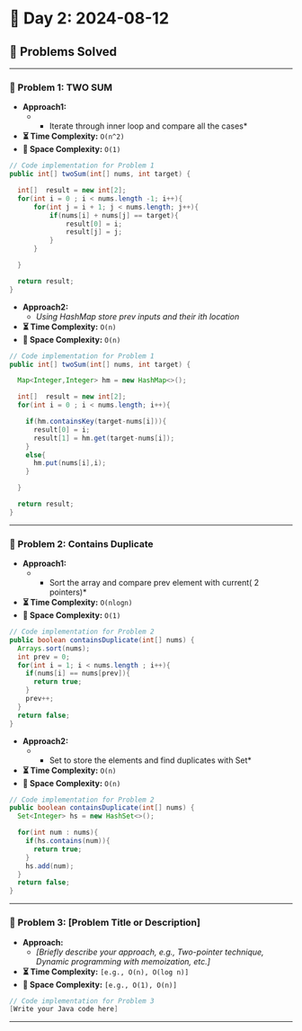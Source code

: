 
# 📅 Day 2: 2024-08-12

## 🚀 Problems Solved

---

### 🧩 Problem 1: TWO SUM
- **Approach1:**
  - * Iterate through inner loop and compare all the cases*
- **⏳ Time Complexity:** `O(n^2)`
- **💾 Space Complexity:** `O(1)`

```java
// Code implementation for Problem 1
public int[] twoSum(int[] nums, int target) {

  int[]  result = new int[2];
  for(int i = 0 ; i < nums.length -1; i++){
      for(int j = i + 1; j < nums.length; j++){
          if(nums[i] + nums[j] == target){
              result[0] = i;
              result[j] = j;
          }
      }

  }

  return result;
}

```

- **Approach2:**
  - *Using HashMap store prev inputs and their ith location*
- **⏳ Time Complexity:** `O(n)`
- **💾 Space Complexity:** `O(n)`

```java
// Code implementation for Problem 1
public int[] twoSum(int[] nums, int target) {

  Map<Integer,Integer> hm = new HashMap<>();

  int[]  result = new int[2];
  for(int i = 0 ; i < nums.length; i++){

    if(hm.containsKey(target-nums[i])){
      result[0] = i;
      result[1] = hm.get(target-nums[i]);
    }
    else{
      hm.put(nums[i],i);
    }

  }

  return result;
}
```

---

### 🧩 Problem 2: Contains Duplicate
- **Approach1:**
  - * Sort the array and compare prev element with current( 2 pointers)*
- **⏳ Time Complexity:** `O(nlogn)`
- **💾 Space Complexity:** `O(1)`

```java
// Code implementation for Problem 2
public boolean containsDuplicate(int[] nums) {
  Arrays.sort(nums);
  int prev = 0;
  for(int i = 1; i < nums.length ; i++){
    if(nums[i] == nums[prev]){
      return true;
    }
    prev++;
  }
  return false;
}
```

- **Approach2:**
  - * Set to store the elements and find duplicates with Set*
- **⏳ Time Complexity:** `O(n)`
- **💾 Space Complexity:** `O(n)`

```java
// Code implementation for Problem 2
public boolean containsDuplicate(int[] nums) {
  Set<Integer> hs = new HashSet<>();

  for(int num : nums){
    if(hs.contains(num)){
      return true;
    }
    hs.add(num);
  }
  return false;
}
```
---

### 🧩 Problem 3: [Problem Title or Description]
- **Approach:**
  - *[Briefly describe your approach, e.g., Two-pointer technique, Dynamic programming with memoization, etc.]*
- **⏳ Time Complexity:** `[e.g., O(n), O(log n)]`
- **💾 Space Complexity:** `[e.g., O(1), O(n)]`

```java
// Code implementation for Problem 3
[Write your Java code here]
```

---

